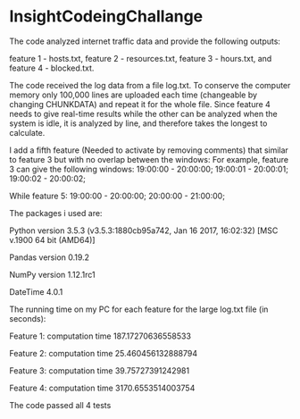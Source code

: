 # InsightCodeingChallange

The code analyzed internet traffic data and provide the following outputs:

feature 1 - hosts.txt, 
feature 2 - resources.txt, 
feature 3 - hours.txt, 
and feature 4 - blocked.txt. 

The code received the log data from a file log.txt. To conserve the computer memory only 100,000 lines are uploaded each time (changeable by changing CHUNKDATA) and repeat it for the whole file. Since feature 4 needs to give real-time results while the other can be analyzed when the system is idle, it is analyzed by line, and therefore takes the longest to calculate.

I add a fifth feature (Needed to activate by removing comments) that similar to feature 3 but with no overlap between the windows: For example, feature 3 can give the following windows:
19:00:00 - 20:00:00; 
19:00:01 - 20:00:01; 
19:00:02 - 20:00:02; 

While feature 5:
19:00:00 - 20:00:00; 
20:00:00 - 21:00:00; 

The packages i used are:

Python version 3.5.3 (v3.5.3:1880cb95a742, Jan 16 2017, 16:02:32) [MSC v.1900 64 bit (AMD64)]

Pandas version 0.19.2

NumPy version 1.12.1rc1

DateTime 4.0.1

The running time on my PC for each feature for the large log.txt file (in seconds):

Feature 1: computation time 187.17270636558533

Feature 2: computation time 25.460456132888794

Feature 3: computation time 39.75727391242981

Feature 4: computation time 3170.6553514003754


The code passed all 4 tests
